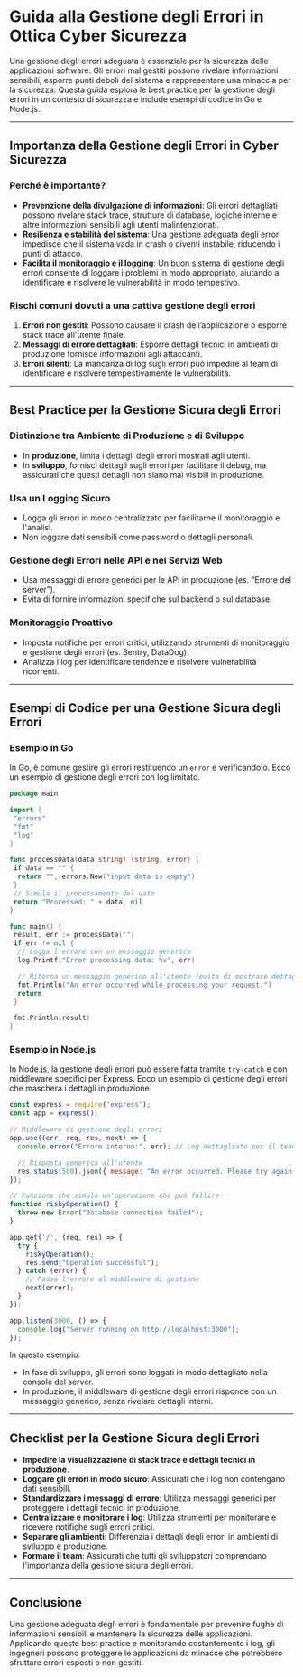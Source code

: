 
# Guida alla Gestione degli Errori in Ottica Cyber Sicurezza

Una gestione degli errori adeguata è essenziale per la sicurezza delle applicazioni software. Gli errori mal gestiti possono rivelare informazioni sensibili, esporre punti deboli del sistema e rappresentare una minaccia per la sicurezza. Questa guida esplora le best practice per la gestione degli errori in un contesto di sicurezza e include esempi di codice in Go e Node.js.

---

## Importanza della Gestione degli Errori in Cyber Sicurezza

### Perché è importante?

- **Prevenzione della divulgazione di informazioni**: Gli errori dettagliati possono rivelare stack trace, strutture di database, logiche interne e altre informazioni sensibili agli utenti malintenzionati.
- **Resilienza e stabilità del sistema**: Una gestione adeguata degli errori impedisce che il sistema vada in crash o diventi instabile, riducendo i punti di attacco.
- **Facilita il monitoraggio e il logging**: Un buon sistema di gestione degli errori consente di loggare i problemi in modo appropriato, aiutando a identificare e risolvere le vulnerabilità in modo tempestivo.

### Rischi comuni dovuti a una cattiva gestione degli errori

1. **Errori non gestiti**: Possono causare il crash dell’applicazione o esporre stack trace all'utente finale.
2. **Messaggi di errore dettagliati**: Esporre dettagli tecnici in ambienti di produzione fornisce informazioni agli attaccanti.
3. **Errori silenti**: La mancanza di log sugli errori può impedire al team di identificare e risolvere tempestivamente le vulnerabilità.

---

## Best Practice per la Gestione Sicura degli Errori

### Distinzione tra Ambiente di Produzione e di Sviluppo

- In **produzione**, limita i dettagli degli errori mostrati agli utenti.
- In **sviluppo**, fornisci dettagli sugli errori per facilitare il debug, ma assicurati che questi dettagli non siano mai visibili in produzione.

### Usa un Logging Sicuro

- Logga gli errori in modo centralizzato per facilitarne il monitoraggio e l'analisi.
- Non loggare dati sensibili come password o dettagli personali.

### Gestione degli Errori nelle API e nei Servizi Web

- Usa messaggi di errore generici per le API in produzione (es. “Errore del server”).
- Evita di fornire informazioni specifiche sul backend o sul database.

### Monitoraggio Proattivo

- Imposta notifiche per errori critici, utilizzando strumenti di monitoraggio e gestione degli errori (es. Sentry, DataDog).
- Analizza i log per identificare tendenze e risolvere vulnerabilità ricorrenti.

---

## Esempi di Codice per una Gestione Sicura degli Errori

### Esempio in Go

In Go, è comune gestire gli errori restituendo un `error` e verificandolo. Ecco un esempio di gestione degli errori con log limitato.

```go
package main

import (
 "errors"
 "fmt"
 "log"
)

func processData(data string) (string, error) {
 if data == "" {
  return "", errors.New("input data is empty")
 }
 // Simula il processamento del dato
 return "Processed: " + data, nil
}

func main() {
 result, err := processData("")
 if err != nil {
  // Logga l'errore con un messaggio generico
  log.Printf("Error processing data: %v", err)

  // Ritorna un messaggio generico all'utente (evita di mostrare dettagli)
  fmt.Println("An error occurred while processing your request.")
  return
 }

 fmt.Println(result)
}
```

### Esempio in Node.js

In Node.js, la gestione degli errori può essere fatta tramite `try-catch` e con middleware specifici per Express. Ecco un esempio di gestione degli errori che maschera i dettagli in produzione.

```javascript
const express = require('express');
const app = express();

// Middleware di gestione degli errori
app.use((err, req, res, next) => {
  console.error("Errore interno:", err); // Log dettagliato per il team

  // Risposta generica all'utente
  res.status(500).json({ message: "An error occurred. Please try again later." });
});

// Funzione che simula un'operazione che può fallire
function riskyOperation() {
  throw new Error("Database connection failed");
}

app.get('/', (req, res) => {
  try {
    riskyOperation();
    res.send("Operation successful");
  } catch (error) {
    // Passa l'errore al middleware di gestione
    next(error);
  }
});

app.listen(3000, () => {
  console.log("Server running on http://localhost:3000");
});
```

In questo esempio:

- In fase di sviluppo, gli errori sono loggati in modo dettagliato nella console del server.
- In produzione, il middleware di gestione degli errori risponde con un messaggio generico, senza rivelare dettagli interni.

---

## Checklist per la Gestione Sicura degli Errori

- **Impedire la visualizzazione di stack trace e dettagli tecnici in produzione**.
- **Loggare gli errori in modo sicuro**: Assicurati che i log non contengano dati sensibili.
- **Standardizzare i messaggi di errore**: Utilizza messaggi generici per proteggere i dettagli tecnici in produzione.
- **Centralizzare e monitorare i log**: Utilizza strumenti per monitorare e ricevere notifiche sugli errori critici.
- **Separare gli ambienti**: Differenzia i dettagli degli errori in ambienti di sviluppo e produzione.
- **Formare il team**: Assicurati che tutti gli sviluppatori comprendano l'importanza della gestione sicura degli errori.

---

## Conclusione

Una gestione adeguata degli errori è fondamentale per prevenire fughe di informazioni sensibili e mantenere la sicurezza delle applicazioni. Applicando queste best practice e monitorando costantemente i log, gli ingegneri possono proteggere le applicazioni da minacce che potrebbero sfruttare errori esposti o non gestiti.
